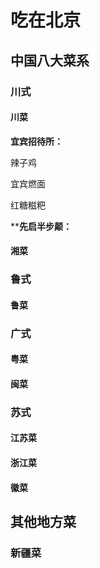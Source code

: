 # 吃在北京

## 中国八大菜系

### 川式

#### 川菜

**宜宾招待所：**

辣子鸡

宜宾燃面

红糖糍粑

****先启半步颠：**

#### 湘菜

### 鲁式

#### 鲁菜

### 广式

#### 粤菜

#### 闽菜

### 苏式

#### 江苏菜

#### 浙江菜

#### 徽菜



## 其他地方菜

### 新疆菜
